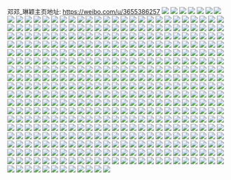 邓邓_琳颖主页地址: https://weibo.com/u/3655386257 
![](https://wx4.sinaimg.cn/mw2000/d9e0c491ly1h90ybrn699j21400u0wk2.jpg) 
![](https://wx4.sinaimg.cn/mw2000/d9e0c491ly1h90ychwgstj20u01hctjy.jpg) 
![](https://wx4.sinaimg.cn/mw2000/d9e0c491ly1h90ybrv12qj21400u0jyd.jpg) 
![](https://wx4.sinaimg.cn/mw2000/d9e0c491ly1h90ybpl5bfj21400u0n4h.jpg) 
![](https://wx4.sinaimg.cn/mw2000/d9e0c491ly1h90ybpxfboj21400u0jyz.jpg) 
![](https://wx4.sinaimg.cn/mw2000/d9e0c491ly1h90ybs1ebaj21400u0wm0.jpg) 
![](https://wx4.sinaimg.cn/mw2000/d9e0c491ly1h90ybq7gwsj21400u07dv.jpg) 
![](https://wx4.sinaimg.cn/mw2000/d9e0c491ly1h8fl1dlityj20u00tlwgz.jpg) 
![](https://wx4.sinaimg.cn/mw2000/d9e0c491ly1h8fl1dqhnrj20qm0ziq7d.jpg) 
![](https://wx4.sinaimg.cn/mw2000/d9e0c491ly1h7875h2p7bj20u00u0jvd.jpg) 
![](https://wx4.sinaimg.cn/mw2000/d9e0c491ly1h78737x2c4j20u00u0k26.jpg) 
![](https://wx4.sinaimg.cn/mw2000/d9e0c491ly1h787384k44j20u00u0gut.jpg) 
![](https://wx4.sinaimg.cn/mw2000/d9e0c491ly1h78736sq47j20mh0u0jvu.jpg) 
![](https://wx4.sinaimg.cn/mw2000/d9e0c491ly1h78737gzosj20u00u0gs4.jpg) 
![](https://wx4.sinaimg.cn/mw2000/d9e0c491ly1h78736ypbhj20u00u0jub.jpg) 
![](https://wx4.sinaimg.cn/mw2000/d9e0c491ly1h787377ehuj20u00u00up.jpg) 
![](https://wx4.sinaimg.cn/mw2000/d9e0c491ly1h78738asfrj20u00u074r.jpg) 
![](https://wx4.sinaimg.cn/mw2000/d9e0c491ly1h78737nfjhj20u01sw78k.jpg) 
![](https://wx4.sinaimg.cn/mw2000/d9e0c491ly1h72pe1afqbj20u0140qbq.jpg) 
![](https://wx4.sinaimg.cn/mw2000/d9e0c491ly1h72pe1gtosj20u0140ted.jpg) 
![](https://wx4.sinaimg.cn/mw2000/d9e0c491ly1h72pe08kwkj20u0140juy.jpg) 
![](https://wx4.sinaimg.cn/mw2000/d9e0c491ly1h72p9wlc0ej20u00u0wl7.jpg) 
![](https://wx4.sinaimg.cn/mw2000/d9e0c491ly1h72pb15nncj20u00u0ahf.jpg) 
![](https://wx4.sinaimg.cn/mw2000/d9e0c491ly1h6nh15vtv7j21400u077e.jpg) 
![](https://wx4.sinaimg.cn/mw2000/d9e0c491ly1h6nh173vb4j21400u0n6o.jpg) 
![](https://wx4.sinaimg.cn/mw2000/d9e0c491ly1h6nh16n9glj21400u0k0v.jpg) 
![](https://wx4.sinaimg.cn/mw2000/d9e0c491ly1h6nh16efypj20u0140thw.jpg) 
![](https://wx4.sinaimg.cn/mw2000/d9e0c491ly1h6nh14x4usj21400u040j.jpg) 
![](https://wx4.sinaimg.cn/mw2000/d9e0c491ly1h6nh16u9c5j21390u0gxk.jpg) 
![](https://wx4.sinaimg.cn/mw2000/d9e0c491ly1h6nh76adgcj20u0141q7i.jpg) 
![](https://wx4.sinaimg.cn/mw2000/d9e0c491ly1h6nh75wpmpj21400u03z6.jpg) 
![](https://wx4.sinaimg.cn/mw2000/d9e0c491ly1h6nh7630tkj20u00u0tce.jpg) 
![](https://wx4.sinaimg.cn/mw2000/d9e0c491ly1h5jeijqtezj21o0280npd.jpg) 
![](https://wx4.sinaimg.cn/mw2000/d9e0c491ly1h5jeikiwb2j21o02804qp.jpg) 
![](https://wx4.sinaimg.cn/mw2000/d9e0c491ly1h5jeiikzkpj20rs0kugq4.jpg) 
![](https://wx4.sinaimg.cn/mw2000/d9e0c491ly1h5jeilj6f7j22c02c0e82.jpg) 
![](https://wx4.sinaimg.cn/mw2000/d9e0c491ly1h5edlef3cvj22t023rkjm.jpg) 
![](https://wx4.sinaimg.cn/mw2000/d9e0c491ly1h5edlbnrcwj22c03404qs.jpg) 
![](https://wx4.sinaimg.cn/mw2000/d9e0c491ly1h5ednfgx4mj22801o0b29.jpg) 
![](https://wx4.sinaimg.cn/mw2000/d9e0c491ly1h5d8ij56rhj22801o0u0x.jpg) 
![](https://wx4.sinaimg.cn/mw2000/d9e0c491ly1h5d8ip1mc8j21j02pshdu.jpg) 
![](https://wx4.sinaimg.cn/mw2000/d9e0c491ly1h5d8irb65nj23402c04qq.jpg) 
![](https://wx4.sinaimg.cn/mw2000/d9e0c491ly1h5d8jl7sqvj22c0340x6r.jpg) 
![](https://wx4.sinaimg.cn/mw2000/d9e0c491ly1h5d8iq12pzj22c0340kjn.jpg) 
![](https://wx4.sinaimg.cn/mw2000/d9e0c491ly1h58h4kn81qj23402c0kjn.jpg) 
![](https://wx4.sinaimg.cn/mw2000/d9e0c491ly1h58h4mno2bj23402c0kjn.jpg) 
![](https://wx4.sinaimg.cn/mw2000/d9e0c491ly1h58h4pe58oj22za28ghdu.jpg) 
![](https://wx4.sinaimg.cn/mw2000/d9e0c491ly1h58h4g1ricj23402c07wh.jpg) 
![](https://wx4.sinaimg.cn/mw2000/d9e0c491ly1h58h6jd2g0j23402c07wh.jpg) 
![](https://wx4.sinaimg.cn/mw2000/d9e0c491ly1h58h4itdzjj22c0340npf.jpg) 
![](https://wx4.sinaimg.cn/mw2000/d9e0c491ly1h58h4ol3emj23402c0kjn.jpg) 
![](https://wx4.sinaimg.cn/mw2000/d9e0c491ly1h58h553utyj22mr1z2u0y.jpg) 
![](https://wx4.sinaimg.cn/mw2000/d9e0c491ly1h2q80luyjij21g41g4nkt.jpg) 
![](https://wx4.sinaimg.cn/mw2000/d9e0c491ly1h2q80npztej2340340kjm.jpg) 
![](https://wx4.sinaimg.cn/mw2000/d9e0c491ly1h2q80rnjopj21s035se82.jpg) 
![](https://wx4.sinaimg.cn/mw2000/d9e0c491ly1h2q80oln35j22801o07wh.jpg) 
![](https://wx4.sinaimg.cn/mw2000/d9e0c491ly1h2q80q8pouj22801o0b29.jpg) 
![](https://wx4.sinaimg.cn/mw2000/d9e0c491ly1h2q80pgxvrj22801o0e81.jpg) 
![](https://wx4.sinaimg.cn/mw2000/d9e0c491ly1h2q81zw73oj20hs0hs405.jpg) 
![](https://wx4.sinaimg.cn/mw2000/d9e0c491ly1h2q80t0wdgj20u00u0tc3.jpg) 
![](https://wx4.sinaimg.cn/mw2000/d9e0c491ly1h2q84q8jeij20u00u0n96.jpg) 
![](https://wx4.sinaimg.cn/mw2000/d9e0c491ly1h2bryrs7qbj223u35skjn.jpg) 
![](https://wx4.sinaimg.cn/mw2000/d9e0c491ly1h2bryz1kr3j221s2pu1l2.jpg) 
![](https://wx4.sinaimg.cn/mw2000/d9e0c491ly1h2btstoam4j22c02c0qv6.jpg) 
![](https://wx4.sinaimg.cn/mw2000/d9e0c491ly1h2brywpvaqj227s2ydnpg.jpg) 
![](https://wx4.sinaimg.cn/mw2000/d9e0c491ly1h28x76ne6zj20sg35s7wi.jpg) 
![](https://wx4.sinaimg.cn/mw2000/d9e0c491ly1h28wy9je15j23402c04qq.jpg) 
![](https://wx4.sinaimg.cn/mw2000/d9e0c491ly1h28wybc0uij22302304qr.jpg) 
![](https://wx4.sinaimg.cn/mw2000/d9e0c491ly1h28wydmwoij22c02c0hdy.jpg) 
![](https://wx4.sinaimg.cn/mw2000/d9e0c491ly1h28wy3slzkj21ib1ibkjl.jpg) 
![](https://wx4.sinaimg.cn/mw2000/d9e0c491ly1h23qjt7i6dj22801o0x6p.jpg) 
![](https://wx4.sinaimg.cn/mw2000/d9e0c491ly1h23qjtvtb7j214v14vtsn.jpg) 
![](https://wx4.sinaimg.cn/mw2000/d9e0c491ly1h23qjrqlqtj22801o0x6p.jpg) 
![](https://wx4.sinaimg.cn/mw2000/d9e0c491ly1h1twx49hkjj22c43451l4.jpg) 
![](https://wx4.sinaimg.cn/mw2000/d9e0c491ly1h1twx5bcdhj22801o01ky.jpg) 
![](https://wx4.sinaimg.cn/mw2000/d9e0c491ly1h1tx35cpl8j224c2tt1l4.jpg) 
![](https://wx4.sinaimg.cn/mw2000/d9e0c491ly1h1twx84za7j235s2dc1l2.jpg) 
![](https://wx4.sinaimg.cn/mw2000/d9e0c491ly1h1tx4z44hcj20wa0w5n86.jpg) 
![](https://wx4.sinaimg.cn/mw2000/d9e0c491ly1h1tx4zi7vzj20mi0u0gzi.jpg) 
![](https://wx4.sinaimg.cn/mw2000/d9e0c491ly1gz3s21l1elj22c02c0kjn.jpg) 
![](https://wx4.sinaimg.cn/mw2000/d9e0c491ly1gyhudjdow9j21400u07e4.jpg) 
![](https://wx4.sinaimg.cn/mw2000/d9e0c491ly1gyhubhjm54j21400u0dta.jpg) 
![](https://wx4.sinaimg.cn/mw2000/d9e0c491ly1gyhub9c691j20u013zwqb.jpg) 
![](https://wx4.sinaimg.cn/mw2000/d9e0c491ly1gyhubculhcj21400u0wqh.jpg) 
![](https://wx4.sinaimg.cn/mw2000/d9e0c491ly1gyhubbs2ysj21400u0dqu.jpg) 
![](https://wx4.sinaimg.cn/mw2000/d9e0c491ly1gyhubaqlkwj21400u0wp2.jpg) 
![](https://wx4.sinaimg.cn/mw2000/d9e0c491ly1gyhube2xhzj21400u0aqi.jpg) 
![](https://wx4.sinaimg.cn/mw2000/d9e0c491ly1gyhubeoul1j20qr0k2wl1.jpg) 
![](https://wx4.sinaimg.cn/mw2000/d9e0c491ly1gyhudgp4k1j20u0140dt0.jpg) 
![](https://wx4.sinaimg.cn/mw2000/d9e0c491ly1gyfaxtue90j20zo0qr14f.jpg) 
![](https://wx4.sinaimg.cn/mw2000/d9e0c491ly1gyfaxsil8aj20zo0qrqcz.jpg) 
![](https://wx4.sinaimg.cn/mw2000/d9e0c491ly1gyfaxsu9qbj20zo0qrwpj.jpg) 
![](https://wx4.sinaimg.cn/mw2000/d9e0c491ly1gyfaxtaahjj20zo0qrwp2.jpg) 
![](https://wx4.sinaimg.cn/mw2000/003ZnCWRly1gv91cd7hcwj61400u0tnm02.jpg) 
![](https://wx4.sinaimg.cn/mw2000/003ZnCWRly1gv91ch5u3rj61400u0k1s02.jpg) 
![](https://wx4.sinaimg.cn/mw2000/003ZnCWRly1gv91cab6dwj61400u0alc02.jpg) 
![](https://wx4.sinaimg.cn/mw2000/003ZnCWRly1gv91cj54w1j60zo0qrq9j02.jpg) 
![](https://wx4.sinaimg.cn/mw2000/d9e0c491ly1gtyjewgsngj20u0140477.jpg) 
![](https://wx4.sinaimg.cn/mw2000/d9e0c491ly1gtyj2yyfulj20u014011b.jpg) 
![](https://wx4.sinaimg.cn/mw2000/d9e0c491ly1gtyj6tvua5j20u0140don.jpg) 
![](https://wx4.sinaimg.cn/mw2000/d9e0c491ly1gtyj6ph14wj20u01407dj.jpg) 
![](https://wx4.sinaimg.cn/mw2000/d9e0c491ly1gkk69nl88zj22c02c07wi.jpg) 
![](https://wx4.sinaimg.cn/mw2000/d9e0c491ly1gkk69dk5h4j22c02c0qv6.jpg) 
![](https://wx4.sinaimg.cn/mw2000/d9e0c491ly1gkk6cxylvhj20tu0tue81.jpg) 
![](https://wx4.sinaimg.cn/mw2000/d9e0c491ly1gkk693redxj22c02c0hdu.jpg) 
![](https://wx4.sinaimg.cn/mw2000/d9e0c491ly1gkk6akrxduj22c02c0b2a.jpg) 
![](https://wx4.sinaimg.cn/mw2000/d9e0c491ly1gkk68x07mlj20tx0txti3.jpg) 
![](https://wx4.sinaimg.cn/mw2000/d9e0c491ly1gkk6aor6pmj22c02c0b2a.jpg) 
![](https://wx4.sinaimg.cn/mw2000/d9e0c491ly1gkk6ag9kkrj20yi22oe89.jpg) 
![](https://wx4.sinaimg.cn/mw2000/d9e0c491ly1gkk68tuozcj22c02c0npd.jpg) 
![](https://wx4.sinaimg.cn/mw2000/d9e0c491ly1gjnmqdvg5nj22801o0npe.jpg) 
![](https://wx4.sinaimg.cn/mw2000/d9e0c491ly1gjnmqf9mnej21o0280hdu.jpg) 
![](https://wx4.sinaimg.cn/mw2000/d9e0c491ly1gjnmqcdp2wj22801o0hdu.jpg) 
![](https://wx4.sinaimg.cn/mw2000/d9e0c491ly1gjnmqh0747j22801o0hdu.jpg) 
![](https://wx4.sinaimg.cn/mw2000/d9e0c491ly1gj9opbycoej23402c0npd.jpg) 
![](https://wx4.sinaimg.cn/mw2000/d9e0c491ly1gj9opityqcj22xr27b4qq.jpg) 
![](https://wx4.sinaimg.cn/mw2000/d9e0c491ly1gj9opqy0ezj23402c01kz.jpg) 
![](https://wx4.sinaimg.cn/mw2000/d9e0c491ly1gj9oq8n8tsj23402c07wk.jpg) 
![](https://wx4.sinaimg.cn/mw2000/d9e0c491ly1gj9ovx4vxrj213y0mgkeb.jpg) 
![](https://wx4.sinaimg.cn/mw2000/d9e0c491ly1gj9oq1bsurj23402c01l1.jpg) 
![](https://wx4.sinaimg.cn/mw2000/d9e0c491ly1gj9ox3fn09j213q0ts1kx.jpg) 
![](https://wx4.sinaimg.cn/mw2000/d9e0c491ly1gj9ox1stt6j213p0tse4o.jpg) 
![](https://wx4.sinaimg.cn/mw2000/d9e0c491ly1gj9ox4utsaj213u0tvkeu.jpg) 
![](https://wx4.sinaimg.cn/mw2000/d9e0c491ly1gj93j8i7xuj22c02c0npe.jpg) 
![](https://wx4.sinaimg.cn/mw2000/d9e0c491ly1gj93ja3ns2j22c02c0kjm.jpg) 
![](https://wx4.sinaimg.cn/mw2000/d9e0c491ly1gj93jgzzcrj22c02c0u0y.jpg) 
![](https://wx4.sinaimg.cn/mw2000/d9e0c491ly1gj93jc7i3tj22c02c0e82.jpg) 
![](https://wx4.sinaimg.cn/mw2000/d9e0c491ly1gj93j765q0j22c02c01ky.jpg) 
![](https://wx4.sinaimg.cn/mw2000/d9e0c491ly1gj93jikyo7j23402c0e81.jpg) 
![](https://wx4.sinaimg.cn/mw2000/d9e0c491ly1gj4jw2qhmrj22c0340hdu.jpg) 
![](https://wx4.sinaimg.cn/mw2000/d9e0c491ly1gj4k8r8t2vj23402c0b2a.jpg) 
![](https://wx4.sinaimg.cn/mw2000/d9e0c491ly1gj4jw543c1j22ps1j6kjl.jpg) 
![](https://wx4.sinaimg.cn/mw2000/d9e0c491ly1gj4jwe5p3gj23402c0x6q.jpg) 
![](https://wx4.sinaimg.cn/mw2000/d9e0c491ly1gj4jwoxmrij23402c0u0x.jpg) 
![](https://wx4.sinaimg.cn/mw2000/d9e0c491ly1gj4jxepg17j22c02c0npe.jpg) 
![](https://wx4.sinaimg.cn/mw2000/d9e0c491ly1gj4jxo9jvkj23402c04qr.jpg) 
![](https://wx4.sinaimg.cn/mw2000/d9e0c491ly1gj4k8xzx0fj22c02c04qr.jpg) 
![](https://wx4.sinaimg.cn/mw2000/d9e0c491ly1gj4jx33jlqj22c02c0e82.jpg) 
![](https://wx4.sinaimg.cn/mw2000/d9e0c491gy1ga97sh54p4j23402c01ky.jpg) 
![](https://wx4.sinaimg.cn/mw2000/d9e0c491gy1ga97stnzhvj22c0340hdt.jpg) 
![](https://wx4.sinaimg.cn/mw2000/d9e0c491gy1ga97snryxoj22c0340b2a.jpg) 
![](https://wx4.sinaimg.cn/mw2000/d9e0c491gy1ga97rkpvz7j225q1mbe82.jpg) 
![](https://wx4.sinaimg.cn/mw2000/d9e0c491gy1ga97szgnvwj22c0340b2b.jpg) 
![](https://wx4.sinaimg.cn/mw2000/d9e0c491gy1ga97rssldrj21mb25qhe0.jpg) 
![](https://wx4.sinaimg.cn/mw2000/d9e0c491gy1g9s0ur7om2j20tz0tz4qp.jpg) 
![](https://wx4.sinaimg.cn/mw2000/d9e0c491gy1g9s0uu5xgmj20u00u07wh.jpg) 
![](https://wx4.sinaimg.cn/mw2000/d9e0c491gy1g9579ewo51j23402c0npe.jpg) 
![](https://wx4.sinaimg.cn/mw2000/d9e0c491gy1g957e3j0rlj23402c04qr.jpg) 
![](https://wx4.sinaimg.cn/mw2000/d9e0c491gy1g957dv7ed0j216o1ky4qp.jpg) 
![](https://wx4.sinaimg.cn/mw2000/d9e0c491gy1g9579mk2h8j22z228ab2a.jpg) 
![](https://wx4.sinaimg.cn/mw2000/d9e0c491gy1g9579u4tarj23402c07wi.jpg) 
![](https://wx4.sinaimg.cn/mw2000/d9e0c491gy1g957e8r49aj22io1w07wh.jpg) 
![](https://wx4.sinaimg.cn/mw2000/d9e0c491gy1g957f4ga04j23402c0x6r.jpg) 
![](https://wx4.sinaimg.cn/mw2000/d9e0c491gy1g957f8ncslj224q24shdt.jpg) 
![](https://wx4.sinaimg.cn/mw2000/d9e0c491gy1g957fl7iedj22c12c0kjm.jpg) 
![](https://wx4.sinaimg.cn/mw2000/d9e0c491gy1g8b21zjhj1j23402c0kiy.jpg) 
![](https://wx4.sinaimg.cn/mw2000/d9e0c491gy1g8b2229vwij22c02c01fv.jpg) 
![](https://wx4.sinaimg.cn/mw2000/d9e0c491gy1g8b22b0e4tj23402c0x4t.jpg) 
![](https://wx4.sinaimg.cn/mw2000/d9e0c491gy1g8b22eoiy0j22h51uukjl.jpg) 
![](https://wx4.sinaimg.cn/mw2000/d9e0c491gy1g8b22hhe77j22c02c01kx.jpg) 
![](https://wx4.sinaimg.cn/mw2000/d9e0c491gy1g8b22k2gcqj22c02c0x6k.jpg) 
![](https://wx4.sinaimg.cn/mw2000/d9e0c491gy1g8b225y0w5j23402c0qv5.jpg) 
![](https://wx4.sinaimg.cn/mw2000/d9e0c491gy1g8b22luk97j23402c0194.jpg) 
![](https://wx4.sinaimg.cn/mw2000/d9e0c491gy1g8b21x2eolj22c0340u0y.jpg) 
![](https://wx4.sinaimg.cn/mw2000/d9e0c491gy1g7v01ux9zcj20rx0qn1ed.jpg) 
![](https://wx4.sinaimg.cn/mw2000/d9e0c491gy1g7v01t4fthj20rs0rsk74.jpg) 
![](https://wx4.sinaimg.cn/mw2000/d9e0c491gy1g7v01wbt5hj20sp0sph1s.jpg) 
![](https://wx4.sinaimg.cn/mw2000/d9e0c491gy1g7v01xh4quj20tb0tbh66.jpg) 
![](https://wx4.sinaimg.cn/mw2000/d9e0c491gy1g7uzzk1eaoj23402c0x1n.jpg) 
![](https://wx4.sinaimg.cn/mw2000/d9e0c491gy1g7uzzhcbcej23402c01kx.jpg) 
![](https://wx4.sinaimg.cn/mw2000/d9e0c491gy1g7uzwxqhlfj20u00u01kx.jpg) 
![](https://wx4.sinaimg.cn/mw2000/d9e0c491gy1g7uzx51ld2j22c03404qu.jpg) 
![](https://wx4.sinaimg.cn/mw2000/d9e0c491gy1g7uzx0cnp0j22io1w07wi.jpg) 
![](https://wx4.sinaimg.cn/mw2000/d9e0c491gy1g6y1ckoyy2j22c02c0qsu.jpg) 
![](https://wx4.sinaimg.cn/mw2000/d9e0c491gy1g6y1cnlirrj23402c0kjl.jpg) 
![](https://wx4.sinaimg.cn/mw2000/d9e0c491gy1g6y1cqob8jj22c02c01kx.jpg) 
![](https://wx4.sinaimg.cn/mw2000/d9e0c491gy1g6y1ct5y8kj22c02c0tyy.jpg) 
![](https://wx4.sinaimg.cn/mw2000/d9e0c491gy1g6y1cvethkj22c02c0e4k.jpg) 
![](https://wx4.sinaimg.cn/mw2000/d9e0c491gy1g6y1cy3sh6j22c02c0tww.jpg) 
![](https://wx4.sinaimg.cn/mw2000/d9e0c491gy1g6y1d2ekmzj22c03404ky.jpg) 
![](https://wx4.sinaimg.cn/mw2000/d9e0c491gy1g6y1d5beg5j22c02c04om.jpg) 
![](https://wx4.sinaimg.cn/mw2000/d9e0c491gy1g6y1dr6e2pj22c02c0nc6.jpg) 
![](https://wx4.sinaimg.cn/mw2000/d9e0c491gy1g6thn7cue1j22c03401fi.jpg) 
![](https://wx4.sinaimg.cn/mw2000/d9e0c491gy1g6thna7flzj23402c0h9s.jpg) 
![](https://wx4.sinaimg.cn/mw2000/d9e0c491gy1g6thnc26w9j20q60q6tcq.jpg) 
![](https://wx4.sinaimg.cn/mw2000/d9e0c491gy1g6thnf47t6j22c02c0hdu.jpg) 
![](https://wx4.sinaimg.cn/mw2000/d9e0c491gy1g6m65p70kbj21400oox10.jpg) 
![](https://wx4.sinaimg.cn/mw2000/d9e0c491gy1g6m66tbt83j20ku09ujt4.jpg) 
![](https://wx4.sinaimg.cn/mw2000/d9e0c491gy1g6fw0xzrk6j23402c0nfa.jpg) 
![](https://wx4.sinaimg.cn/mw2000/d9e0c491gy1g6fw2kp33aj20ku0kuk07.jpg) 
![](https://wx4.sinaimg.cn/mw2000/d9e0c491gy1g6dfctsuipj22c02c0u0x.jpg) 
![](https://wx4.sinaimg.cn/mw2000/d9e0c491gy1g6dfcq0sy9j23402c0e82.jpg) 
![](https://wx4.sinaimg.cn/mw2000/d9e0c491gy1g6dfcs2j49j22c02c0npd.jpg) 
![](https://wx4.sinaimg.cn/mw2000/d9e0c491gy1g4lsqf0qzyj23402c07wi.jpg) 
![](https://wx4.sinaimg.cn/mw2000/d9e0c491gy1g4lsqlm8b2j23402c0qv5.jpg) 
![](https://wx4.sinaimg.cn/mw2000/d9e0c491gy1g4lsq5hzuyj23402c01ky.jpg) 
![](https://wx4.sinaimg.cn/mw2000/d9e0c491gy1g4lsqs8k4lj23402c04qq.jpg) 
![](https://wx4.sinaimg.cn/mw2000/d9e0c491gy1g4jxjco4wtj23402c0kjl.jpg) 
![](https://wx4.sinaimg.cn/mw2000/d9e0c491gy1g4jxjgbg4kj23402c04qq.jpg) 
![](https://wx4.sinaimg.cn/mw2000/d9e0c491gy1g4jxjivknqj23402c0x46.jpg) 
![](https://wx4.sinaimg.cn/mw2000/d9e0c491gy1g4jxjlvraaj23402c07wh.jpg) 
![](https://wx4.sinaimg.cn/mw2000/d9e0c491gy1g4jxj9bj7uj23402c0kjl.jpg) 
![](https://wx4.sinaimg.cn/mw2000/d9e0c491gy1g4jxjpfxrrj23402c01kx.jpg) 
![](https://wx4.sinaimg.cn/mw2000/d9e0c491gy1g4f45zvbb1j23402c0u0x.jpg) 
![](https://wx4.sinaimg.cn/mw2000/d9e0c491gy1g4f45uq692j23402c0x6p.jpg) 
![](https://wx4.sinaimg.cn/mw2000/d9e0c491gy1g4f46hjekmj21400u0b29.jpg) 
![](https://wx4.sinaimg.cn/mw2000/d9e0c491gy1g4f469m277j22c02c0tvt.jpg) 
![](https://wx4.sinaimg.cn/mw2000/d9e0c491gy1g4f47kr2hqj23402c0qv6.jpg) 
![](https://wx4.sinaimg.cn/mw2000/d9e0c491gy1g4f46eh3v4j23402c0qur.jpg) 
![](https://wx4.sinaimg.cn/mw2000/d9e0c491gy1g4bdsqmy45j23402c04qq.jpg) 
![](https://wx4.sinaimg.cn/mw2000/d9e0c491gy1g4bdsm5lgvj23402c07wi.jpg) 
![](https://wx4.sinaimg.cn/mw2000/d9e0c491gy1g4bdjfizn0j23402c07wj.jpg) 
![](https://wx4.sinaimg.cn/mw2000/d9e0c491gy1g4bdglwrjvj23402c0alc.jpg) 
![](https://wx4.sinaimg.cn/mw2000/d9e0c491gy1g3m4xmlifqj20ku112dt6.jpg) 
![](https://wx4.sinaimg.cn/mw2000/d9e0c491gy1g3m4ygy7l0j20u0140e81.jpg) 
![](https://wx4.sinaimg.cn/mw2000/d9e0c491gy1g3h8havd67j20ks0umasl.jpg) 
![](https://wx4.sinaimg.cn/mw2000/d9e0c491gy1g3h8gtdoryj20u0140b29.jpg) 
![](https://wx4.sinaimg.cn/mw2000/d9e0c491gy1g3fx4zgeaaj22c02c0u0x.jpg) 
![](https://wx4.sinaimg.cn/mw2000/d9e0c491gy1g3fx4xb23sj22c02c0kjm.jpg) 
![](https://wx4.sinaimg.cn/mw2000/d9e0c491gy1g39jd4m0syj22c02c0kjm.jpg) 
![](https://wx4.sinaimg.cn/mw2000/d9e0c491gy1g39jbx4pssj22c02c0npd.jpg) 
![](https://wx4.sinaimg.cn/mw2000/d9e0c491gy1g2mi758tz2j20u00u07wh.jpg) 
![](https://wx4.sinaimg.cn/mw2000/d9e0c491gy1g2mi7rog9lj20u00u0b29.jpg) 
![](https://wx4.sinaimg.cn/mw2000/d9e0c491gy1g2mi84jjjpj20u00u01kx.jpg) 
![](https://wx4.sinaimg.cn/mw2000/d9e0c491gy1g2mi8p87xyj21400u0u0x.jpg) 
![](https://wx4.sinaimg.cn/mw2000/d9e0c491gy1g2mi8zgdyzj20u00u07wh.jpg) 
![](https://wx4.sinaimg.cn/mw2000/d9e0c491gy1g2mi9czf3jj20u00u04qp.jpg) 
![](https://wx4.sinaimg.cn/mw2000/d9e0c491gy1g2mi9zmfvej21400u0npd.jpg) 
![](https://wx4.sinaimg.cn/mw2000/d9e0c491gy1g2miadlke3j21400u0e81.jpg) 
![](https://wx4.sinaimg.cn/mw2000/d9e0c491gy1g2mibtwoygj22c03407wh.jpg) 
![](https://wx4.sinaimg.cn/mw2000/d9e0c491gy1g2ixomhj0fj20ku0hgacu.jpg) 
![](https://wx4.sinaimg.cn/mw2000/d9e0c491gy1g2ixollo5dj20ku101799.jpg) 
![](https://wx4.sinaimg.cn/mw2000/d9e0c491gy1g2ixonx2asj20ku0zyte2.jpg) 
![](https://wx4.sinaimg.cn/mw2000/d9e0c491gy1g2fqnktvclj216o1ky7mz.jpg) 
![](https://wx4.sinaimg.cn/mw2000/d9e0c491gy1g2fqnh3ymnj23402c0u0x.jpg) 
![](https://wx4.sinaimg.cn/mw2000/d9e0c491gy1g2fqnjm4mtj23402c0u0x.jpg) 
![](https://wx4.sinaimg.cn/mw2000/d9e0c491gy1g2fqndzcr0j23402c04qq.jpg) 
![](https://wx4.sinaimg.cn/mw2000/d9e0c491gy1g2dyagbrorj21400u0hdt.jpg) 
![](https://wx4.sinaimg.cn/mw2000/d9e0c491gy1g2dyanxwy3j21400u0e81.jpg) 
![](https://wx4.sinaimg.cn/mw2000/d9e0c491gy1g28mr2zb47j20v91vo7en.jpg) 
![](https://wx4.sinaimg.cn/mw2000/d9e0c491gy1g215lhl0n5j22c02c01kx.jpg) 
![](https://wx4.sinaimg.cn/mw2000/d9e0c491gy1g215m1y1qij22c02c07j0.jpg) 
![](https://wx4.sinaimg.cn/mw2000/d9e0c491gy1g215ljqcq6j22c02c07on.jpg) 
![](https://wx4.sinaimg.cn/mw2000/d9e0c491gy1g215lmvihzj22c0340npe.jpg) 
![](https://wx4.sinaimg.cn/mw2000/d9e0c491gy1g215let9nsj22c02c07wh.jpg) 
![](https://wx4.sinaimg.cn/mw2000/d9e0c491gy1g215lq56stj22c03404qr.jpg) 
![](https://wx4.sinaimg.cn/mw2000/d9e0c491gy1g215lrsa24j23402c0b0v.jpg) 
![](https://wx4.sinaimg.cn/mw2000/d9e0c491gy1g215lucde5j23402c0e4u.jpg) 
![](https://wx4.sinaimg.cn/mw2000/d9e0c491gy1g215rozmirj20ic0oh1a7.jpg) 
![](https://wx4.sinaimg.cn/mw2000/d9e0c491gy1g1xy2h5t9sj21w02ionpi.jpg) 
![](https://wx4.sinaimg.cn/mw2000/d9e0c491gy1g1wmn15vkrj20tt0ttx09.jpg) 
![](https://wx4.sinaimg.cn/mw2000/d9e0c491gy1g1rzpxyxktj20u00u07wh.jpg) 
![](https://wx4.sinaimg.cn/mw2000/d9e0c491gy1g1p2mhw9sij22c03407wh.jpg) 
![](https://wx4.sinaimg.cn/mw2000/d9e0c491gy1g1p2mc0jpgj22c02c0npd.jpg) 
![](https://wx4.sinaimg.cn/mw2000/d9e0c491gy1g1lhgzzn0hj20qo0k01g8.jpg) 
![](https://wx4.sinaimg.cn/mw2000/d9e0c491gy1g1lhfmnnfzj20qo0k04lv.jpg) 
![](https://wx4.sinaimg.cn/mw2000/d9e0c491gy1g1lhf47mi1j23402c07wh.jpg) 
![](https://wx4.sinaimg.cn/mw2000/d9e0c491gy1g1lhewzkwxj22c0340hdt.jpg) 
![](https://wx4.sinaimg.cn/mw2000/d9e0c491gy1g1lhf79k5cj23402c0hdt.jpg) 
![](https://wx4.sinaimg.cn/mw2000/d9e0c491gy1g1lhfa7xn7j22c0340qv5.jpg) 
![](https://wx4.sinaimg.cn/mw2000/d9e0c491gy1g1lhfcad0dj22c02c0txh.jpg) 
![](https://wx4.sinaimg.cn/mw2000/d9e0c491gy1g1lhfduptsj23402c0e6i.jpg) 
![](https://wx4.sinaimg.cn/mw2000/d9e0c491ly1g1ir93jbbzj20qo0k07pk.jpg) 
![](https://wx4.sinaimg.cn/mw2000/d9e0c491ly1g1hxemkplsj20m80kxach.jpg) 
![](https://wx4.sinaimg.cn/mw2000/d9e0c491gy1g1e2x4mixcj20xc0p0wuq.jpg) 
![](https://wx4.sinaimg.cn/mw2000/d9e0c491gy1g1e2x9frrej23402c0b2c.jpg) 
![](https://wx4.sinaimg.cn/mw2000/d9e0c491gy1g1e2xd4lnbj226k26khdv.jpg) 
![](https://wx4.sinaimg.cn/mw2000/d9e0c491gy1g1e2xhww5cj22c0340e84.jpg) 
![](https://wx4.sinaimg.cn/mw2000/d9e0c491gy1g188n5frixj20qo0k04qp.jpg) 
![](https://wx4.sinaimg.cn/mw2000/d9e0c491gy1g188arjw3rj20qo0k0b29.jpg) 
![](https://wx4.sinaimg.cn/mw2000/d9e0c491gy1g188atnfvhj20qo0qokjl.jpg) 
![](https://wx4.sinaimg.cn/mw2000/d9e0c491gy1g11ek8svn8j21j01j2e0j.jpg) 
![](https://wx4.sinaimg.cn/mw2000/d9e0c491gy1g0ykcwtrnxj21120ku1kx.jpg) 
![](https://wx4.sinaimg.cn/mw2000/d9e0c491gy1g0k7npxpczj22y01yhe81.jpg) 
![](https://wx4.sinaimg.cn/mw2000/d9e0c491gy1g09i0zd5lej20ku112kjn.jpg) 
![](https://wx4.sinaimg.cn/mw2000/d9e0c491gy1g09i0trv58j20ku112e81.jpg) 
![](https://wx4.sinaimg.cn/mw2000/d9e0c491gy1g09i115qnwj20qo0qo1kx.jpg) 
![](https://wx4.sinaimg.cn/mw2000/d9e0c491gy1g077728crrj21eg1ekndh.jpg) 
![](https://wx4.sinaimg.cn/mw2000/d9e0c491gy1g0777e64nlj22c02c07tz.jpg) 
![](https://wx4.sinaimg.cn/mw2000/d9e0c491gy1g0777syvhoj21sc1sctv5.jpg) 
![](https://wx4.sinaimg.cn/mw2000/d9e0c491gy1fzv9eh3t4xj22c02c04pj.jpg) 
![](https://wx4.sinaimg.cn/mw2000/d9e0c491gy1fzv9eexj5vj22c02c01kx.jpg) 
![](https://wx4.sinaimg.cn/mw2000/d9e0c491gy1fzv9eaq5ikj20ka0kaq50.jpg) 
![](https://wx4.sinaimg.cn/mw2000/d9e0c491gy1fzv9echo4rj21v91v97lk.jpg) 
![](https://wx4.sinaimg.cn/mw2000/d9e0c491gy1fzu4u3eiatj22c02c01kx.jpg) 
![](https://wx4.sinaimg.cn/mw2000/d9e0c491gy1fzk56et0d5j20qo0qoqs9.jpg) 
![](https://wx4.sinaimg.cn/mw2000/d9e0c491gy1fzdv3c79czj21k51k5kjn.jpg) 
![](https://wx4.sinaimg.cn/mw2000/d9e0c491gy1fz5ibnj4yrj20ku112ay1.jpg) 
![](https://wx4.sinaimg.cn/mw2000/d9e0c491gy1fz5ibpxtarj20ku1121kx.jpg) 
![](https://wx4.sinaimg.cn/mw2000/d9e0c491gy1fz4hsqhqbpj23402c0hdt.jpg) 
![](https://wx4.sinaimg.cn/mw2000/d9e0c491gy1fz4hsl43woj21w02iox6w.jpg) 
![](https://wx4.sinaimg.cn/mw2000/d9e0c491gy1fyznq2yn5uj22c02c0u0x.jpg) 
![](https://wx4.sinaimg.cn/mw2000/d9e0c491gy1fyqtxpv4jjj20tz1k3n68.jpg) 
![](https://wx4.sinaimg.cn/mw2000/d9e0c491gy1fyqtx34bfpj21400u0wmk.jpg) 
![](https://wx4.sinaimg.cn/mw2000/d9e0c491gy1fykshct5ecj22c02c0e83.jpg) 
![](https://wx4.sinaimg.cn/mw2000/d9e0c491gy1fyksgn38vzj22c02c0u0x.jpg) 
![](https://wx4.sinaimg.cn/mw2000/d9e0c491gy1fyksh4ewcwj23402c0hdv.jpg) 
![](https://wx4.sinaimg.cn/mw2000/d9e0c491gy1fyksgk7uxaj22c02c0kjn.jpg) 
![](https://wx4.sinaimg.cn/mw2000/d9e0c491gy1fyksghhrs1j22c02c01ky.jpg) 
![](https://wx4.sinaimg.cn/mw2000/d9e0c491gy1fyksh9hanqj22c02c0hdu.jpg) 
![](https://wx4.sinaimg.cn/mw2000/d9e0c491ly1fyj9bbntquj20u00tzwhf.jpg) 
![](https://wx4.sinaimg.cn/mw2000/d9e0c491ly1fyj9btd7ccj20u00u0442.jpg) 
![](https://wx4.sinaimg.cn/mw2000/d9e0c491ly1fyj9b7nqi2j20u00u07h6.jpg) 
![](https://wx4.sinaimg.cn/mw2000/d9e0c491gy1fy5nd2kuwvj22c02c01kx.jpg) 
![](https://wx4.sinaimg.cn/mw2000/d9e0c491gy1fy5nd7xmbrj22c02c04qp.jpg) 
![](https://wx4.sinaimg.cn/mw2000/d9e0c491gy1fy5nctpti7j22c02c01kx.jpg) 
![](https://wx4.sinaimg.cn/mw2000/d9e0c491gy1fy5nd52dujj22c02c0aux.jpg) 
![](https://wx4.sinaimg.cn/mw2000/d9e0c491gy1fy5nczg7n2j22c02c0kjm.jpg) 
![](https://wx4.sinaimg.cn/mw2000/d9e0c491gy1fy5ndat1ghj23402c04qq.jpg) 
![](https://wx4.sinaimg.cn/mw2000/d9e0c491gy1fy5ndgk2haj23402c0hdu.jpg) 
![](https://wx4.sinaimg.cn/mw2000/d9e0c491gy1fy5nddewmsj23402c0qv6.jpg) 
![](https://wx4.sinaimg.cn/mw2000/d9e0c491gy1fy5ndj86awj22zg28kb2a.jpg) 
![](https://wx4.sinaimg.cn/mw2000/d9e0c491gy1fy3ni7oyn3j20qo0qo7fz.jpg) 
![](https://wx4.sinaimg.cn/mw2000/d9e0c491gy1fy3ni08i1mj20qo0zk4g0.jpg) 
![](https://wx4.sinaimg.cn/mw2000/d9e0c491gy1fy3ny433wzj20zk0qoah5.jpg) 
![](https://wx4.sinaimg.cn/mw2000/d9e0c491gy1fy3nlek1vzj23402c0kjl.jpg) 
![](https://wx4.sinaimg.cn/mw2000/d9e0c491gy1fy3ni6brecj20zk0qodub.jpg) 
![](https://wx4.sinaimg.cn/mw2000/d9e0c491gy1fy3nlkpenaj23402c0u0x.jpg) 
![](https://wx4.sinaimg.cn/mw2000/d9e0c491gy1fy0rqk1g6rj21401quhdu.jpg) 
![](https://wx4.sinaimg.cn/mw2000/d9e0c491gy1fxzu2flfnjj23402c0e84.jpg) 
![](https://wx4.sinaimg.cn/mw2000/d9e0c491gy1fxzu2khc8hj20zk0qo0zh.jpg) 
![](https://wx4.sinaimg.cn/mw2000/d9e0c491gy1fxzu2y7ataj22c02c0u0y.jpg) 
![](https://wx4.sinaimg.cn/mw2000/d9e0c491gy1fxzu2nn4zhj22c02rzkjo.jpg) 
![](https://wx4.sinaimg.cn/mw2000/d9e0c491gy1fxzu2j0legj232b2ap7wi.jpg) 
![](https://wx4.sinaimg.cn/mw2000/d9e0c491gy1fxzu2qrmjdj225e1ucu0y.jpg) 
![](https://wx4.sinaimg.cn/mw2000/d9e0c491gy1fxzu2uf24tj22z22c01l1.jpg) 
![](https://wx4.sinaimg.cn/mw2000/d9e0c491gy1fxzu2cgda0j224j2u3u0y.jpg) 
![](https://wx4.sinaimg.cn/mw2000/d9e0c491gy1fxzu318890j22c02c0qv7.jpg) 
![](https://wx4.sinaimg.cn/mw2000/d9e0c491gy1fxjmbrb7gvj22bu2bue81.jpg) 
![](https://wx4.sinaimg.cn/mw2000/d9e0c491gy1fxjmbnxrbzj20uv0tync0.jpg) 
![](https://wx4.sinaimg.cn/mw2000/d9e0c491gy1fww7nhj8f1j229l1p4kjl.jpg) 
![](https://wx4.sinaimg.cn/mw2000/d9e0c491gy1fx1rbmmhzwj22xt29lqv7.jpg) 
![](https://wx4.sinaimg.cn/mw2000/d9e0c491gy1fx1rbghle7j21z51hc7wi.jpg) 
![](https://wx4.sinaimg.cn/mw2000/d9e0c491gy1fwvpdah0t5j22c02c0tzp.jpg) 
![](https://wx4.sinaimg.cn/mw2000/d9e0c491gy1fx1ram8o0jj22c02c0qv6.jpg) 
![](https://wx4.sinaimg.cn/mw2000/d9e0c491gy1fwz0ek8gmuj23402c0x6q.jpg) 
![](https://wx4.sinaimg.cn/mw2000/d9e0c491gy1fw1e40tgmpj20qo0k04ml.jpg) 
![](https://wx4.sinaimg.cn/mw2000/d9e0c491gy1fvztzatg57j22c02c0x6p.jpg) 
![](https://wx4.sinaimg.cn/mw2000/d9e0c491gy1fvzu0gzmc0j22c02c0qv5.jpg) 
![](https://wx4.sinaimg.cn/mw2000/d9e0c491gy1fvl1a5zj4pj20qo0qo4qp.jpg) 
![](https://wx4.sinaimg.cn/mw2000/d9e0c491gy1fvl1bsnn20j20qo0qo1kx.jpg) 
![](https://wx4.sinaimg.cn/mw2000/d9e0c491gy1fvggyflgroj20qo0qo1kx.jpg) 
![](https://wx4.sinaimg.cn/mw2000/d9e0c491gy1fvbyari7w2j20qo0qo4qp.jpg) 
![](https://wx4.sinaimg.cn/mw2000/d9e0c491gy1fvbybt1844j20qo0qo7wh.jpg) 
![](https://wx4.sinaimg.cn/mw2000/d9e0c491gy1fvbyciqvqtj20qo0qo1kx.jpg) 
![](https://wx4.sinaimg.cn/mw2000/d9e0c491gy1fvbyd293egj20qo0qo4q7.jpg) 
![](https://wx4.sinaimg.cn/mw2000/d9e0c491gy1fvbya3nwgmj20qo0qo4qp.jpg) 
![](https://wx4.sinaimg.cn/mw2000/d9e0c491gy1fvbye16ojgj20qo0qo4qp.jpg) 
![](https://wx4.sinaimg.cn/mw2000/d9e0c491gy1fvagvxfheuj20qo0qo1kx.jpg) 
![](https://wx4.sinaimg.cn/mw2000/d9e0c491gy1fvagv81gkcj20qo0qo1kx.jpg) 
![](https://wx4.sinaimg.cn/mw2000/d9e0c491gy1fvagwtt07zj20qo0qo1kx.jpg) 
![](https://wx4.sinaimg.cn/mw2000/d9e0c491gy1fv2bu2s4uxj22c02c0hdt.jpg) 
![](https://wx4.sinaimg.cn/mw2000/d9e0c491gy1fut81ultwxj20qo0qo7wh.jpg) 
![](https://wx4.sinaimg.cn/mw2000/d9e0c491gy1fur7cgw01sj22uy258qv5.jpg) 
![](https://wx4.sinaimg.cn/mw2000/d9e0c491gy1fur7bxkl29j23402c0hdu.jpg) 
![](https://wx4.sinaimg.cn/mw2000/d9e0c491gy1fur7c1lt1aj23402c01ky.jpg) 
![](https://wx4.sinaimg.cn/mw2000/d9e0c491gy1fur7cnticwj22s6236b2a.jpg) 
![](https://wx4.sinaimg.cn/mw2000/d9e0c491gy1fur7c9kqnlj23402c0b2a.jpg) 
![](https://wx4.sinaimg.cn/mw2000/d9e0c491gy1fur7ce2zy9j22yt2801ky.jpg) 
![](https://wx4.sinaimg.cn/mw2000/d9e0c491gy1fur7cqkwhvj22pw2c0qv5.jpg) 
![](https://wx4.sinaimg.cn/mw2000/d9e0c491gy1fur7due5f9j23402c0qv6.jpg) 
![](https://wx4.sinaimg.cn/mw2000/d9e0c491gy1fur7e9qgsfj20qo0k01f8.jpg) 
![](https://wx4.sinaimg.cn/mw2000/d9e0c491gy1fulhul2fmhj20qo0qonp6.jpg) 
![](https://wx4.sinaimg.cn/mw2000/d9e0c491gy1fulhuofm8vj20qo0qotvb.jpg) 
![](https://wx4.sinaimg.cn/mw2000/d9e0c491gy1fulhusvep1j20qo0qoqpg.jpg) 
![](https://wx4.sinaimg.cn/mw2000/d9e0c491gy1fulhv22sn8j20qo0qox67.jpg) 
![](https://wx4.sinaimg.cn/mw2000/d9e0c491gy1fulhnsvl7lj20qo0zkqf6.jpg) 
![](https://wx4.sinaimg.cn/mw2000/d9e0c491gy1fulho3tubtj216o1kye84.jpg) 
![](https://wx4.sinaimg.cn/mw2000/d9e0c491ly1ftn0duv3epj20qo0qo7wh.jpg) 
![](https://wx4.sinaimg.cn/mw2000/d9e0c491ly1ftn0dw5810j20qo0qo4qp.jpg) 
![](https://wx4.sinaimg.cn/mw2000/d9e0c491ly1ftn0dymcjmj20qo0qob29.jpg) 
![](https://wx4.sinaimg.cn/mw2000/d9e0c491ly1ftn0e1qm3zj20qo0qo7wh.jpg) 
![](https://wx4.sinaimg.cn/mw2000/d9e0c491ly1ftihnliwunj20qo0qo44x.jpg) 
![](https://wx4.sinaimg.cn/mw2000/d9e0c491ly1ftihlg8gvfj20qo0k04qp.jpg) 
![](https://wx4.sinaimg.cn/mw2000/d9e0c491ly1ftihlj8og6j20qo0qob29.jpg) 
![](https://wx4.sinaimg.cn/mw2000/d9e0c491ly1ftihl5zgz7j22c02c0npe.jpg) 
![](https://wx4.sinaimg.cn/mw2000/d9e0c491ly1ftihmq3zcqj20zk0qoagz.jpg) 
![](https://wx4.sinaimg.cn/mw2000/d9e0c491ly1ftihlr6rs4j20qo0qokjl.jpg) 
![](https://wx4.sinaimg.cn/mw2000/d9e0c491ly1ftihlvlmjzj20qo0qoe81.jpg) 
![](https://wx4.sinaimg.cn/mw2000/d9e0c491ly1ftihlyulq8j20qo0qoe81.jpg) 
![](https://wx4.sinaimg.cn/mw2000/d9e0c491ly1ftihn8ab1gj20qo0qo7wh.jpg) 
![](https://wx4.sinaimg.cn/mw2000/d9e0c491ly1ft80susecnj21401o24eh.jpg) 
![](https://wx4.sinaimg.cn/mw2000/d9e0c491ly1ft4ki2l6jpj22c02c04ih.jpg) 
![](https://wx4.sinaimg.cn/mw2000/d9e0c491ly1ft4kj44ptrj22c02c04m8.jpg) 
![](https://wx4.sinaimg.cn/mw2000/d9e0c491ly1ft3padwix1j20qo0qob29.jpg) 
![](https://wx4.sinaimg.cn/mw2000/d9e0c491ly1ft3pah8momj20qo0qoe81.jpg) 
![](https://wx4.sinaimg.cn/mw2000/d9e0c491ly1ft3pam9s9rj20qo0qoe81.jpg) 
![](https://wx4.sinaimg.cn/mw2000/d9e0c491ly1ft3par9bu5j20qo0k0qpr.jpg) 
![](https://wx4.sinaimg.cn/mw2000/d9e0c491ly1ft3patw0doj20qo0qo4qp.jpg) 
![](https://wx4.sinaimg.cn/mw2000/d9e0c491ly1ft3pbusu1ej23402c07wh.jpg) 
![](https://wx4.sinaimg.cn/mw2000/d9e0c491ly1ft3pb19rpsj20qo0qoe81.jpg) 
![](https://wx4.sinaimg.cn/mw2000/d9e0c491ly1ft3pc08tpjj20qo0qo4qp.jpg) 
![](https://wx4.sinaimg.cn/mw2000/d9e0c491ly1ft3pc7693bj20qo0qob29.jpg) 
![](https://wx4.sinaimg.cn/mw2000/d9e0c491gy1fsmku6qyg9j23402c0x6q.jpg) 
![](https://wx4.sinaimg.cn/mw2000/d9e0c491gy1fsmkufdhqwj22c02c0kjl.jpg) 
![](https://wx4.sinaimg.cn/mw2000/d9e0c491gy1fsmkumqdq0j22c02c0e81.jpg) 
![](https://wx4.sinaimg.cn/mw2000/d9e0c491gy1fsmkuvkk2mj22c02c0u0x.jpg) 
![](https://wx4.sinaimg.cn/mw2000/d9e0c491gy1fsmkv4gz72j23402c0e83.jpg) 
![](https://wx4.sinaimg.cn/mw2000/d9e0c491gy1fsmkvdqjvfj22c02c07wi.jpg) 
![](https://wx4.sinaimg.cn/mw2000/d9e0c491gy1fsmkvl70n6j22c02c0hdu.jpg) 
![](https://wx4.sinaimg.cn/mw2000/d9e0c491gy1fsmkvqp0w7j23402c0u0y.jpg) 
![](https://wx4.sinaimg.cn/mw2000/d9e0c491gy1fsmkw3c7yhj23402c0x6q.jpg) 
![](https://wx4.sinaimg.cn/mw2000/d9e0c491gy1fsj9uipa4xj20qo0qo4qp.jpg) 
![](https://wx4.sinaimg.cn/mw2000/d9e0c491gy1fsj01hxnxfj20qo0qo7wh.jpg) 
![](https://wx4.sinaimg.cn/mw2000/d9e0c491gy1fsj044053cj22c02c07wh.jpg) 
![](https://wx4.sinaimg.cn/mw2000/d9e0c491gy1fsj9wlkc02j20qo0qo4qp.jpg) 
![](https://wx4.sinaimg.cn/mw2000/d9e0c491gy1fsfch8hcs4j20zk0qoqaf.jpg) 
![](https://wx4.sinaimg.cn/mw2000/d9e0c491gy1fsfchlkefzj20qo0k04qn.jpg) 
![](https://wx4.sinaimg.cn/mw2000/d9e0c491gy1fsfch5srf7j20zk0qoh1f.jpg) 
![](https://wx4.sinaimg.cn/mw2000/d9e0c491gy1fs7xqyroayj20qo0f0k8j.jpg) 
![](https://wx4.sinaimg.cn/mw2000/d9e0c491gy1frwz81y2e5j23402c07wm.jpg) 
![](https://wx4.sinaimg.cn/mw2000/d9e0c491gy1frwz7rcvczj23402c0x6t.jpg) 
![](https://wx4.sinaimg.cn/mw2000/d9e0c491gy1frwz75rfpuj22c02c04qq.jpg) 
![](https://wx4.sinaimg.cn/mw2000/d9e0c491gy1froq2j7gllj22c02c0kam.jpg) 
![](https://wx4.sinaimg.cn/mw2000/d9e0c491gy1froq305qkej22c02c0x6p.jpg) 
![](https://wx4.sinaimg.cn/mw2000/d9e0c491gy1froq1rr0y0j22c02c0ax7.jpg) 
![](https://wx4.sinaimg.cn/mw2000/d9e0c491gy1froq3i3ruwj23402c0x6q.jpg) 
![](https://wx4.sinaimg.cn/mw2000/d9e0c491gy1froq2qwfgaj22c0340nlx.jpg) 
![](https://wx4.sinaimg.cn/mw2000/d9e0c491gy1froq38bhyvj23402c01kz.jpg) 
![](https://wx4.sinaimg.cn/mw2000/d9e0c491gy1froq2b3racj22c02c0wzx.jpg) 
![](https://wx4.sinaimg.cn/mw2000/d9e0c491gy1froq3ovcofj22c02c0000.jpg) 
![](https://wx4.sinaimg.cn/mw2000/d9e0c491gy1froq234na2j22c02c01ky.jpg) 
![](https://wx4.sinaimg.cn/mw2000/d9e0c491gy1frkj2jq7xaj22c02c0x6p.jpg) 
![](https://wx4.sinaimg.cn/mw2000/d9e0c491gy1frkj27movuj21401z44qt.jpg) 
![](https://wx4.sinaimg.cn/mw2000/d9e0c491gy1frkj2sr6wdj22c02c0qv6.jpg) 
![](https://wx4.sinaimg.cn/mw2000/d9e0c491gy1frf276ytidj20u00u0gyn.jpg) 
![](https://wx4.sinaimg.cn/mw2000/d9e0c491gy1frf26w7c2vj22c02c0u0x.jpg) 
![](https://wx4.sinaimg.cn/mw2000/d9e0c491gy1frc78fnjavj22c02c0hdt.jpg) 
![](https://wx4.sinaimg.cn/mw2000/d9e0c491gy1frc79imnggj22c02c0hdt.jpg) 
![](https://wx4.sinaimg.cn/mw2000/d9e0c491gy1frc786gznbj22hu1vcnpd.jpg) 
![](https://wx4.sinaimg.cn/mw2000/d9e0c491gy1fr9vds17y3j22c02c01ky.jpg) 
![](https://wx4.sinaimg.cn/mw2000/d9e0c491gy1fr7owgzxypj20qo0qo434.jpg) 
![](https://wx4.sinaimg.cn/mw2000/d9e0c491gy1fr1km4xn76j20qo0k0b29.jpg) 
![](https://wx4.sinaimg.cn/mw2000/d9e0c491gy1fr1komt1mej21vq1vqhdy.jpg) 
![](https://wx4.sinaimg.cn/mw2000/d9e0c491gy1fr1klvvi7vj20qo0qo7vn.jpg) 
![](https://wx4.sinaimg.cn/mw2000/d9e0c491gy1fr1kmd6f1zj20qo0qo4ld.jpg) 
![](https://wx4.sinaimg.cn/mw2000/d9e0c491gy1fqy7on1johj22c02c0kjl.jpg) 
![](https://wx4.sinaimg.cn/mw2000/d9e0c491gy1fqy7o1e24gj22c02c0u0x.jpg) 
![](https://wx4.sinaimg.cn/mw2000/d9e0c491gy1fqy7q6nvs9j22c02c0b29.jpg) 
![](https://wx4.sinaimg.cn/mw2000/d9e0c491gy1fqy7qhg20ij22c02c0qv5.jpg) 
![](https://wx4.sinaimg.cn/mw2000/d9e0c491gy1fqy7qosji6j22c02c0x6p.jpg) 
![](https://wx4.sinaimg.cn/mw2000/d9e0c491gy1fqy7qxs0d6j22c02c01ky.jpg) 
![](https://wx4.sinaimg.cn/mw2000/d9e0c491gy1fqy7pxh45tj22c02c0e82.jpg) 
![](https://wx4.sinaimg.cn/mw2000/d9e0c491gy1fqy7r8eqbmj22c02c0hdt.jpg) 
![](https://wx4.sinaimg.cn/mw2000/d9e0c491gy1fqv77f4gfcj226o26okjl.jpg) 
![](https://wx4.sinaimg.cn/mw2000/d9e0c491gy1fqryccs68pj22c02c01ky.jpg) 
![](https://wx4.sinaimg.cn/mw2000/d9e0c491gy1fqryd2swh4j22c02c0b2a.jpg) 
![](https://wx4.sinaimg.cn/mw2000/d9e0c491gy1fqrydje528j22c02c0qv5.jpg) 
![](https://wx4.sinaimg.cn/mw2000/d9e0c491gy1fqryej9lsmj22c02c01kz.jpg) 
![](https://wx4.sinaimg.cn/mw2000/d9e0c491gy1fqpo6ezdw6j22c02c0e83.jpg) 
![](https://wx4.sinaimg.cn/mw2000/d9e0c491gy1fqpo60zueij21400u04m9.jpg) 
![](https://wx4.sinaimg.cn/mw2000/d9e0c491gy1fqpo8ln744j20u00w8nbr.jpg) 
![](https://wx4.sinaimg.cn/mw2000/d9e0c491gy1fqpo5qnab1j21hc140b2d.jpg) 
![](https://wx4.sinaimg.cn/mw2000/d9e0c491gy1fqpnxo0jvij21hc1hchdx.jpg) 
![](https://wx4.sinaimg.cn/mw2000/d9e0c491gy1fqf2mnxilmj20qo0k0e62.jpg) 
![](https://wx4.sinaimg.cn/mw2000/d9e0c491gy1fq7o3w7t29j20qo0k0n9c.jpg) 
![](https://wx4.sinaimg.cn/mw2000/d9e0c491gy1fpu96bxy8fj20qo0qo4qp.jpg) 
![](https://wx4.sinaimg.cn/mw2000/d9e0c491gy1fpid8xtv4lj21hc1hc1l1.jpg) 
![](https://wx4.sinaimg.cn/mw2000/d9e0c491gy1fpid9o4ylcj21hc140npg.jpg) 
![](https://wx4.sinaimg.cn/mw2000/d9e0c491gy1fpids327lgj21hc1hchdy.jpg) 
![](https://wx4.sinaimg.cn/mw2000/d9e0c491gy1fpie8xwu04j21hc1hchdy.jpg) 
![](https://wx4.sinaimg.cn/mw2000/d9e0c491gy1fpidajdljaj21hc1hc7wm.jpg) 
![](https://wx4.sinaimg.cn/mw2000/d9e0c491gy1fpie9eju6hj21hc1hc4qt.jpg) 
![](https://wx4.sinaimg.cn/mw2000/d9e0c491gy1fpidubwlbbj21hc1hcx6t.jpg) 
![](https://wx4.sinaimg.cn/mw2000/d9e0c491gy1fpie9tfypaj21hc17xqv8.jpg) 
![](https://wx4.sinaimg.cn/mw2000/d9e0c491gy1fpie8lpolrj21hc1hchdx.jpg) 
![](https://wx4.sinaimg.cn/mw2000/d9e0c491gy1fp6t5b61d7j21hc1hce39.jpg) 
![](https://wx4.sinaimg.cn/mw2000/d9e0c491gy1fp6t54aq3hj21fi1fiaxf.jpg) 
![](https://wx4.sinaimg.cn/mw2000/d9e0c491gy1fp6t5ifee4j21hc1hc7t4.jpg) 
